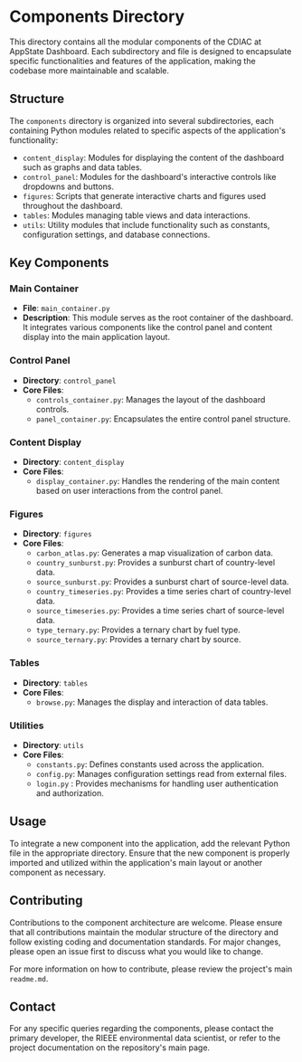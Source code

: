 # Components Directory

This directory contains all the modular components of the CDIAC at AppState Dashboard. Each subdirectory and file is designed to encapsulate specific functionalities and features of the application, making the codebase more maintainable and scalable.

## Structure

The `components` directory is organized into several subdirectories, each containing Python modules related to specific aspects of the application's functionality:

- `content_display`: Modules for displaying the content of the dashboard such as graphs and data tables.
- `control_panel`: Modules for the dashboard's interactive controls like dropdowns and buttons.
- `figures`: Scripts that generate interactive charts and figures used throughout the dashboard.
- `tables`: Modules managing table views and data interactions.
- `utils`: Utility modules that include functionality such as constants, configuration settings, and database connections.

## Key Components

### Main Container

- **File**: `main_container.py`
- **Description**: This module serves as the root container of the dashboard. It integrates various components like the control panel and content display into the main application layout.

### Control Panel

- **Directory**: `control_panel`
- **Core Files**:
  - `controls_container.py`: Manages the layout of the dashboard controls.
  - `panel_container.py`: Encapsulates the entire control panel structure.

### Content Display

- **Directory**: `content_display`
- **Core Files**:
  - `display_container.py`: Handles the rendering of the main content based on user interactions from the control panel.

### Figures

- **Directory**: `figures`
- **Core Files**:
  - `carbon_atlas.py`: Generates a map visualization of carbon data.
  - `country_sunburst.py`: Provides a sunburst chart of country-level data.
  - `source_sunburst.py`: Provides a sunburst chart of source-level data.
  - `country_timeseries.py`: Provides a time series chart of country-level data.
  - `source_timeseries.py`: Provides a time series chart of source-level data.
  - `type_ternary.py`: Provides a ternary chart by fuel type.
  - `source_ternary.py`: Provides a ternary chart by source.

### Tables

- **Directory**: `tables`
- **Core Files**:
  - `browse.py`: Manages the display and interaction of data tables.

### Utilities

- **Directory**: `utils`
- **Core Files**:
  - `constants.py`: Defines constants used across the application.
  - `config.py`: Manages configuration settings read from external files.
  - `login.py` : Provides mechanisms for handling user authentication and authorization.

## Usage

To integrate a new component into the application, add the relevant Python file in the appropriate directory. Ensure that the new component is properly imported and utilized within the application's main layout or another component as necessary.

## Contributing

Contributions to the component architecture are welcome. Please ensure that all contributions maintain the modular structure of the directory and follow existing coding and documentation standards. For major changes, please open an issue first to discuss what you would like to change.

For more information on how to contribute, please review the project's main `readme.md`.

## Contact

For any specific queries regarding the components, please contact the primary developer, the RIEEE environmental data scientist, or refer to the project documentation on the repository's main page.
